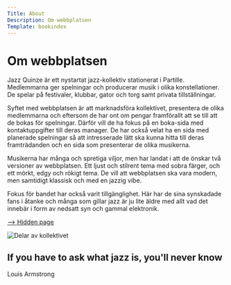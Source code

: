 ```yaml
---
Title: About
Description: Om webbplatsen
Template: bookindex
---
```




Om webbplatsen
==========================

<p class="p-intro">
Jazz Quinze är ett nystartat jazz-kollektiv stationerat i Partille. Medlemmarna ger spelningar och producerar musik i olika konstellationer. De spelar på festivaler, klubbar, gator och torg samt privata tillställningar.
</p>

<p class="p-intro">
Syftet med webbplatsen är att marknadsföra kollektivet, presentera de olika medlemmarna och eftersom de har ont om pengar framförallt att se till att de bokas för spelningar. Därför vill de ha fokus på en boka-sida med kontaktuppgifter till deras manager. De har också velat ha en sida med planerade spelningar så att intresserade lätt ska kunna hitta till deras framträdanden och en sida som presenterar de olika musikerna.
</p>

<p class="p-intro">
Musikerna har många och spretiga viljor, men har landat i att de önskar två versioner av webbplatsen. Ett ljust och stilrent tema med sobra färger, och ett mörkt, edgy och rökigt tema. De vill att webbplatsen ska vara modern, men samtidigt klassisk och med en jazzig vibe.
</p>

<p class="p-intro">
Fokus för bandet har också varit tillgänglighet. Här har de sina synskadade fans i åtanke och många som gillar jazz är ju lite äldre med allt vad det innebär i form av nedsatt syn och gammal elektronik.
</p>
<!-- Kollektivet vill också synliggöra jazz-musiken i stort. -->

<p class="p-intro">
    <a href="%base_url%/hidden">--> Hidden page</a>
</p>

<div class="about-photo">
    <picture class="about-image">
        <source media="(max-width: 450px)" srcset="%base_url%/image/band.jpg?w=400, %base_url%/image/band.jpg?w=800 2x">
        <source media="(min-width: 451px)" srcset="%base_url%/image/band.jpg?w=1000, %base_url%/image/band.jpg?w=2000 2x">
        <img src="%base_url%/image/band.jpg?w=1000" alt="Delar av kollektivet">
    </picture>
    <div class="about-quote">
        <h2>If you have to ask what jazz is, you'll never know</h2>
        <p class="quote-name">Louis Armstrong</p>
    </div>
</div>

<!-- <img src="%base_url%/image/band.jpg?w=1000" srcset="%base_url%/image/band.jpg?w=1000, %base_url%/image/band.jpg?w=2000 2x" alt="Bandet" class="bildklass"> -->
